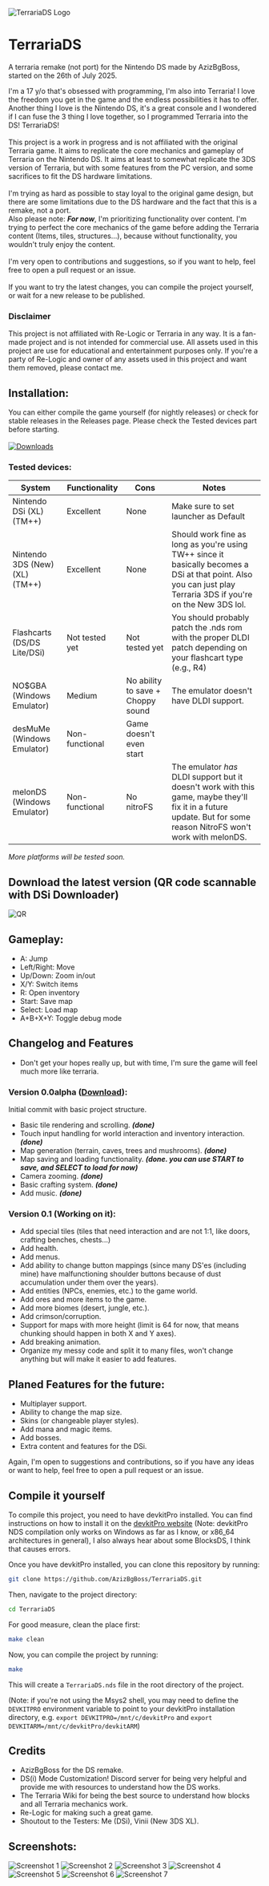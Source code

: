 ![TerrariaDS Logo](media/logo.png)
# TerrariaDS
A terraria remake (not port) for the Nintendo DS made by AzizBgBoss, started on the 26th of July 2025.<br>

I'm a 17 y/o that's obsessed with programming, I'm also into Terraria! I love the freedom you get in the game and the endless possibilities it has to offer. Another thing I love is the Nintendo DS, it's a great console and I wondered if I can fuse the 3 thing I love together, so I programmed Terraria into the DS! TerrariaDS!<br>
<br>
This project is a work in progress and is not affiliated with the original Terraria game. It aims to replicate the core mechanics and gameplay of Terraria on the Nintendo DS.
It aims at least to somewhat replicate the 3DS version of Terraria, but with some features from the PC version, and some sacrifices to fit the DS hardware limitations.<br>
<br>
I'm trying as hard as possible to stay loyal to the original game design, but there are some limitations due to the DS hardware and the fact that this is a remake, not a port.<br>
Also please note: ***For now***, I'm prioritizing functionality over content. I'm trying to perfect the core mechanics of the game before adding the Terraria content (Items, tiles, structures...), because without functionality, you wouldn't truly enjoy the content.<br>
<br>
I'm very open to contributions and suggestions, so if you want to help, feel free to open a pull request or an issue.<br>
<br>
If you want to try the latest changes, you can compile the project yourself, or wait for a new release to be published.<br>

### Disclaimer
This project is not affiliated with Re-Logic or Terraria in any way. It is a fan-made project and is not intended for commercial use. All assets used in this project are use for educational and entertainment purposes only. If you're a party of Re-Logic and owner of any assets used in this project and want them removed, please contact me.

## Installation:
You can either compile the game yourself (for nightly releases) or check for stable releases in the Releases page. Please check the Tested devices part before starting.<br><br>
[![Downloads](https://img.shields.io/github/downloads/AzizBgBoss/TerrariaDS/total.svg?label=downloads)](https://github.com/AzizBgBoss/TerrariaDS/releases)

### Tested devices:
| System                           | Functionality             | Cons                  | Notes                                                                                                       |
|----------------------------------|---------------------------|-----------------------|-------------------------------------------------------------------------------------------------------------|
| Nintendo DSi (XL) (TM++)         | Excellent                 | None                  | Make sure to set launcher as Default                                                                 |
| Nintendo 3DS (New) (XL) (TM++)   | Excellent                 | None                  | Should work fine as long as you're using TW++ since it basically becomes a DSi at that point. Also you can just play Terraria 3DS if you're on the New 3DS lol.|
| Flashcarts (DS/DS Lite/DSi)      | Not tested yet            | Not tested yet        | You should probably patch the .nds rom with the proper DLDI patch depending on your flashcart type (e.g., R4) |
| NO$GBA (Windows Emulator)        | Medium                    | No ability to save + Choppy sound | The emulator doesn't have DLDI support.                                         |
| desMuMe (Windows Emulator)       | Non-functional            | Game doesn't even start |                                                                             |
| melonDS (Windows Emulator)       | Non-functional            | No nitroFS              | The emulator *has* DLDI support but it doesn't work with this game, maybe they'll fix it in a future update. But for some reason NitroFS won't work with melonDS. |

*More platforms will be tested soon.*

## Download the latest version (QR code scannable with DSi Downloader)

![QR](media/frame.png)

## Gameplay:
- A: Jump
- Left/Right: Move
- Up/Down: Zoom in/out
- X/Y: Switch items
- R: Open inventory
- Start: Save map
- Select: Load map
- A+B+X+Y: Toggle debug mode

## Changelog and Features
- Don't get your hopes really up, but with time, I'm sure the game will feel much more like terraria.
### Version 0.0alpha ([Download](https://github.com/AzizBgBoss/TerrariaDS/releases/tag/0.0alpha)):
Initial commit with basic project structure.
- Basic tile rendering and scrolling. ***(done)***
- Touch input handling for world interaction and inventory interaction. ***(done)***
- Map generation (terrain, caves, trees and mushrooms). ***(done)***
- Map saving and loading functionality. ***(done. you can use START to save, and SELECT to load for now)***
- Camera zooming. ***(done)***
- Basic crafting system. ***(done)***
- Add music. ***(done)***

### Version 0.1 (Working on it):
- Add special tiles (tiles that need interaction and are not 1:1, like doors, crafting benches, chests...)
- Add health.
- Add menus.
- Add ability to change button mappings (since many DS'es (including mine) have malfunctioning shoulder buttons because of dust accumulation under them over the years).
- Add entities (NPCs, enemies, etc.) to the game world.
- Add ores and more items to the game.
- Add more biomes (desert, jungle, etc.).
- Add crimson/corruption.
- Support for maps with more height (limit is 64 for now, that means chunking should happen in both X and Y axes).
- Add breaking animation.
- Organize my messy code and split it to many files, won't change anything but will make it easier to add features.

## Planed Features for the future:
- Multiplayer support.
- Ability to change the map size.
- Skins (or changeable player styles).
- Add mana and magic items.
- Add bosses.
- Extra content and features for the DSi.

Again, I'm open to suggestions and contributions, so if you have any ideas or want to help, feel free to open a pull request or an issue.

## Compile it yourself
To compile this project, you need to have devkitPro installed. You can find instructions on how to install it on the [devkitPro website](https://devkitpro.org/wiki/Getting_Started) (Note: devkitPro NDS compilation only works on Windows as far as I know, or x86_64 architectures in general), I also always hear about some BlocksDS, I think that causes errors.

Once you have devkitPro installed, you can clone this repository by running:
```bash
git clone https://github.com/AzizBgBoss/TerrariaDS.git
```

Then, navigate to the project directory:
```bash
cd TerrariaDS
```

For good measure, clean the place first:
```bash
make clean
```

Now, you can compile the project by running:
```bash
make
```
This will create a `TerrariaDS.nds` file in the root directory of the project.

(Note: if you're not using the Msys2 shell, you may need to define the `DEVKITPRO` environment variable to point to your devkitPro installation directory, e.g. `export DEVKITPRO=/mnt/c/devkitPro` and `export DEVKITARM=/mnt/c/devkitPro/devkitARM`)

## Credits
- AzizBgBoss for the DS remake.
- DS(i) Mode Customization! Discord server for being very helpful and provide me with resources to understand how the DS works.
- The Terraria Wiki for being the best source to understand how blocks and all Terraria mechanics work.
- Re-Logic for making such a great game.
- Shoutout to the Testers: Me (DSi), Vinii (New 3DS XL). 

## Screenshots:
![Screenshot 1](media/screenshot%20(1).png)
![Screenshot 2](media/screenshot%20(2).png)
![Screenshot 3](media/screenshot%20(3).png)
![Screenshot 4](media/screenshot%20(4).png)
![Screenshot 5](media/screenshot%20(5).png)
![Screenshot 6](media/screenshot%20(6).png)
![Screenshot 7](media/screenshot%20(7).png)